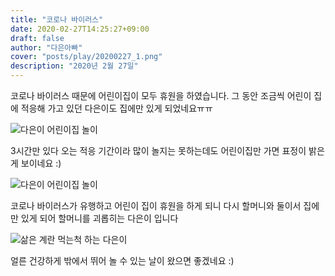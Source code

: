 ```yaml
---
title: "코로나 바이러스"
date: 2020-02-27T14:25:27+09:00
draft: false
author: "다은아빠"
cover: "posts/play/20200227_1.png"
description: "2020년 2월 27일"
---
```


코로나 바이러스 때문에 어린이집이 모두 휴원을 하였습니다.
그 동안 조금씩 어린이 집에 적응해 가고 있던 다은이도 집에만 있게 되었네요ㅠㅠ

![다은이 어린이집 놀이](posts/play/20200227_1.png)

3시간만 있다 오는 적응 기간이라 많이 놀지는 못하는데도 어린이집만 가면 표정이 밝은게 보이네요 :)

![다은이 어린이집 놀이](posts/play/20200227_2.png)

코로나 바이러스가 유행하고 어린이 집이 휴원을 하게 되니 다시 할머니와 둘이서 집에만 있게 되어 할머니를 괴롭히는 다은이 입니다

![삶은 계란 먹는척 하는 다은이](posts/play/20200227_3.png)

얼른 건강하게 밖에서 뛰어 놀 수 있는 날이 왔으면 좋겠네요 :)